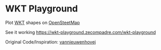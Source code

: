 # WKT Playground

Plot [WKT](https://en.wikipedia.org/wiki/Well-known_text) shapes on [OpenSteetMap](https://www.openstreetmap.org)

See it working https://wkt-playground.zecompadre.com/wkt-playground

Original Code/Inspiration: [vannieuwenhovej](https://github.com/vannieuwenhovej/wkt-geometry-plotter)
